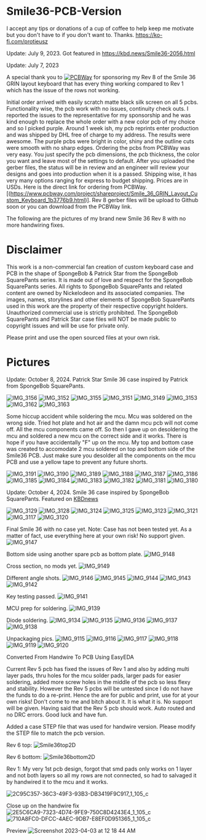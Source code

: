# Smile36-PCB-Version

I accept any tips or donations of a cup of coffee to help keep me motivate but you don't have to if you don't want to. Thanks. https://ko-fi.com/protieusz

Update: July 9, 2023. Got featured in https://kbd.news/Smile36-2056.html

Update: July 7, 2023

A special thank you to [![PCBWay](https://github.com/protieusz/Smile36-PCB-Version/assets/118025702/3fe17713-d683-44ef-8f50-1d097865489f)](https://www.pcbway.com) for sponsoring my Rev 8 of the Smile 36 GRIN layout keyboard that has every thing working compared to Rev 1 which has the issue of the rows not working.  

Initial order arrived with easily scratch matte black silk screen on all 5 pcbs.  Functionality wise, the pcb work with no issues, continuity check outs. I reported the issues to the representative for my sponsorship and he was kind enough to replace the whole order with a new color pcb of my choice and so I picked purple.  Around 1 week ish, my pcb reprints enter production and was shipped by DHL free of charge to my address.  The results were awesome.  The purple pcbs were bright in color, shiny and the outline cuts were smooth with no sharp edges.  Ordering the pcbs from PCBWay was very easy.  You just specify the pcb dimensions, the pcb thickness, the color you want and leave most of the settings to default.  After you uploaded the gerber files, the status will be in review and an engineer will review your designs and goes into production when it is a passed.  Shipping wise, it has very many options ranging for express to budget shipping.  Prices are in USDs. Here is the direct link for ordering from PCBWay. [(https://www.pcbway.com/project/shareproject/Smile_36_GRIN_Layout_Custom_Keyboard_1b3776b9.html)].  Rev 8 gerber files will be upload to Github soon or you can download from the PCBWay link.

The following are the pictures of my brand new Smile 36 Rev 8 with no more handwiring fixes.

# Disclaimer

This work is a non-commercial fan creation of custom keyboard case and PCB in the shape of SpongeBob & Patrick Star from the SpongeBob SquarePants series. It is made out of love and respect for the SpongeBob SquarePants series. All rights to SpongeBob SquarePants and related content are owned by Nickelodeon and its associated companies. The images, names, storylines and other elements of SpongeBob SquarePants used in this work are the property of their respective copyright holders. Unauthorized commercial use is strictly prohibited. The SpongeBob SquarePants and Patrick Star case files will NOT be made public to copyright issues and will be use for private only.

Please print and use the open sourced files at your own risk.

# Pictures

Update: October 8, 2024. Patrick Star Smile 36 case inspired by Patrick from SpongeBob SquarePants.

![IMG_3156](https://github.com/user-attachments/assets/4e75bf2d-f698-4406-9c91-974d6acbd9c8)
![IMG_3152](https://github.com/user-attachments/assets/7e18b5f5-d66e-4e9b-9df1-34cfc773526b)
![IMG_3155](https://github.com/user-attachments/assets/9480ea7d-630d-4c3d-9eca-d8c8d73eda06)
![IMG_3151](https://github.com/user-attachments/assets/63923406-a045-49a9-bf35-25a69ee9ddc7)
![IMG_3149](https://github.com/user-attachments/assets/e7c2d61a-31f5-4861-95c3-4082922fac3d)
![IMG_3153](https://github.com/user-attachments/assets/10bbfe45-47e1-46fa-bdd8-9acb42aff576)
![IMG_3162](https://github.com/user-attachments/assets/a98af36b-b815-403f-b3a0-41fd59adce0d)
![IMG_3163](https://github.com/user-attachments/assets/fa3ae61a-e408-4389-bd10-a4e73e09dcf8)

Some hiccup accident while soldering the mcu. Mcu was soldered on the wrong side. Tried hot plate and hot air and the damn mcu pcb will not come off. All the mcu components came off.
So then I gave up on desoldering the mcu and soldered a new mcu on the correct side and it works. There is hope if you have accidentally "F" up on the mcu. My top and bottom case was created
to accomodate 2 mcu soldered on top and bottom side of the Smile36 PCB. Just make sure you desolder all the components on the mcu PCB and use a yellow tape to prevent any future shorts.

![IMG_3191](https://github.com/user-attachments/assets/e607c41f-4e8e-4719-96d2-bce52c3a89ae)
![IMG_3190](https://github.com/user-attachments/assets/d67e65b4-c046-4baf-b2e1-5f131994936a)
![IMG_3189](https://github.com/user-attachments/assets/6bfa44da-e729-483d-8f0f-fddfb0e74c6d)
![IMG_3188](https://github.com/user-attachments/assets/307ff48c-250d-4f16-a9ed-4e16c8b8b69a)
![IMG_3187](https://github.com/user-attachments/assets/3de1e0ae-4a2c-4041-b56b-354b1d1525f3)
![IMG_3186](https://github.com/user-attachments/assets/cc91f24a-b4db-4d30-9ec7-91fe6e453f43)
![IMG_3185](https://github.com/user-attachments/assets/f948472e-be81-42c6-a880-283dd1ccce25)
![IMG_3184](https://github.com/user-attachments/assets/5ec73181-77fb-45f7-a454-6c694246063d)
![IMG_3183](https://github.com/user-attachments/assets/cafab7ee-1826-48aa-9a58-7a951e36d15d)
![IMG_3182](https://github.com/user-attachments/assets/1763b1ec-7c3a-4112-b1ec-136858e642d6)
![IMG_3181](https://github.com/user-attachments/assets/2183061c-8963-46fb-9efd-0f0a27ed40b6)
![IMG_3180](https://github.com/user-attachments/assets/9a72cdc9-12e9-4c76-b219-0910049639ac)

Update: October 4, 2024. Smile 36 case inspired by SpongeBob SquarePants. Featured on [KBDnews](https://kbd.news/Behind-the-scenes-176-2493.html)

![IMG_3129](https://github.com/user-attachments/assets/b9ef83ec-d71d-4195-b07c-87269c2aec4f)
![IMG_3128](https://github.com/user-attachments/assets/d96f2094-e91d-4f99-a594-11db6d64dca9)
![IMG_3124](https://github.com/user-attachments/assets/4584507e-c2cd-46cf-bff0-806da451128e)
![IMG_3125](https://github.com/user-attachments/assets/acf4e316-ebe5-4f61-b854-dd781d7b2f36)
![IMG_3123](https://github.com/user-attachments/assets/b2bb570f-9e2e-4f9e-8a4f-873bd7124362)
![IMG_3121](https://github.com/user-attachments/assets/be5caa17-2cfe-43cf-b436-e8a8fe17479d)
![IMG_3117](https://github.com/user-attachments/assets/fba266d8-63e6-4e4e-97e6-53f706beb72e)
![IMG_3120](https://github.com/user-attachments/assets/4c92b9dc-afd3-40d9-ac27-f60a04d7ece9)

Final Smile 36 with no case yet. Note: Case has not been tested yet. As a matter of fact, use everything here at your own risk! No support given.
![IMG_9147](https://github.com/protieusz/Smile36-PCB-Version/assets/118025702/ad45a577-4d4b-4b02-b3f5-77821b0b6041)

Bottom side using another spare pcb as bottom plate.
![IMG_9148](https://github.com/protieusz/Smile36-PCB-Version/assets/118025702/687f57b7-2feb-465c-97a9-02d0f784dce9)

Cross section, no mods yet.
![IMG_9149](https://github.com/protieusz/Smile36-PCB-Version/assets/118025702/e9b91abd-5803-414b-a8b2-3d56d377f748)

Different angle shots.
![IMG_9146](https://github.com/protieusz/Smile36-PCB-Version/assets/118025702/55b3532c-45f7-4787-a861-f53cae23623e)
![IMG_9145](https://github.com/protieusz/Smile36-PCB-Version/assets/118025702/c50f2de2-3c87-4667-80e9-2caaf9e4534f)
![IMG_9144](https://github.com/protieusz/Smile36-PCB-Version/assets/118025702/58f52be6-97f0-419e-b06a-796b4f34927e)
![IMG_9143](https://github.com/protieusz/Smile36-PCB-Version/assets/118025702/2e803282-78da-4ac9-afff-dab874df8d4f)
![IMG_9142](https://github.com/protieusz/Smile36-PCB-Version/assets/118025702/ef003b6c-d828-4ed4-a878-732a2e672add)

Key testing passed.
![IMG_9141](https://github.com/protieusz/Smile36-PCB-Version/assets/118025702/9df8d838-bf43-4b5e-852f-8ca980534f75)

MCU prep for soldering.
![IMG_9139](https://github.com/protieusz/Smile36-PCB-Version/assets/118025702/a9b3579e-6695-4b37-8d72-89acdb146bb3)

Diode soldering.
![IMG_9134](https://github.com/protieusz/Smile36-PCB-Version/assets/118025702/162f02d2-295b-4882-9031-b3bea6bb7f28)
![IMG_9135](https://github.com/protieusz/Smile36-PCB-Version/assets/118025702/e938c594-0113-46a8-b1d7-d03ddcc61e6d)
![IMG_9136](https://github.com/protieusz/Smile36-PCB-Version/assets/118025702/5cce6486-5605-4456-b1c5-6ffc4dd20fc2)
![IMG_9137](https://github.com/protieusz/Smile36-PCB-Version/assets/118025702/a8551ca6-5421-4c7a-944f-01163da535c2)
![IMG_9138](https://github.com/protieusz/Smile36-PCB-Version/assets/118025702/ee845e17-ca04-47fe-a640-3df4128c9595)

Unpackaging pics.
![IMG_9115](https://github.com/protieusz/Smile36-PCB-Version/assets/118025702/1e4ab6c4-87f6-4ab8-8105-76df57641a20)
![IMG_9116](https://github.com/protieusz/Smile36-PCB-Version/assets/118025702/373ff0e2-c36a-4a00-a2a3-eaa684d71f2b)
![IMG_9117](https://github.com/protieusz/Smile36-PCB-Version/assets/118025702/f07554df-fc20-40de-92c7-ade6569878f7)
![IMG_9118](https://github.com/protieusz/Smile36-PCB-Version/assets/118025702/967a1e89-f568-4dc1-956c-e2565a30769b)
![IMG_9119](https://github.com/protieusz/Smile36-PCB-Version/assets/118025702/82522fe7-46f7-4ac7-89df-0f6d510d4c8a)
![IMG_9120](https://github.com/protieusz/Smile36-PCB-Version/assets/118025702/26ba6c6f-5f8f-49c0-8cb5-5999572781a6)


Converted From Handwire To PCB Using EasyEDA

Current Rev 5 pcb has fixed the issues of Rev 1 and also by adding multi layer pads, thru holes for the mcu solder pads, larger pads for easier soldering, added more screw holes in the middle of the pcb so less flexy and stability.  However the Rev 5 pcbs will be untested since I do not have the funds to do a re-print.  Hence the are for public and print, use for at your own risks!  Don't come to me and bitch about it.  It is what it is. No support will be given. Having said that the Rev 5 pcb should work.  Auto routed and no DRC errors. Good luck and have fun.

Added a case STEP file that was used for handwire version. Please modify the STEP file to match the pcb version.

Rev 6 top:
![Smile36top2D](https://user-images.githubusercontent.com/118025702/235812063-26bfd0a0-41e4-4138-8dcc-1d85a988c2af.png)

Rev 6 bottom:
![Smile36bottom2D](https://user-images.githubusercontent.com/118025702/235812086-6f1bc2cc-80f0-436f-90ee-1e1fe13a4943.png)

Rev 1: My very 1st pcb design, forgot that smd pads only works on 1 layer and not both layers so all my rows are not connected, so had to salvaged it by handwired it to the mcu and it works.

![2C95C357-36C3-49F3-93B3-DB3419F9C917_1_105_c](https://user-images.githubusercontent.com/118025702/234750949-adb044b6-c799-42c3-a481-3362ce4a85b4.jpeg)

Close up on the handwire fix
![2E5C6CA9-7323-4D74-9FE9-750C8D4243E4_1_105_c](https://user-images.githubusercontent.com/118025702/234750988-6a2ae2be-87d5-42df-ada9-41d576e2387a.jpeg)
![710A8FC0-DFCC-4AEC-9DB7-E8EF0D951365_1_105_c](https://user-images.githubusercontent.com/118025702/234751025-547986b4-7723-4281-a7ec-721084075039.jpeg)

Preview
![Screenshot 2023-04-03 at 12 18 44 AM](https://user-images.githubusercontent.com/118025702/229438825-b9902305-a9b7-4cbc-b7eb-d7882e5f24b7.png)
